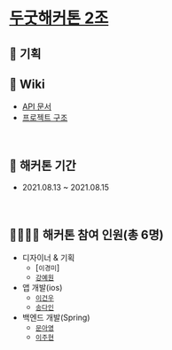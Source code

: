 # [두굿해커톤 2조](https://event-us.kr/VQSsCeuiDpW2/event/33708)

## 🎯 기획

## 📝 Wiki
- [API 문서](https://github.com/DoGood-Hackathon-2/HappyHouse-Backend/wiki)
- [프로젝트 구조](https://github.com/DoGood-Hackathon-2/HappyHouse-Backend/wiki/%ED%94%84%EB%A1%9C%EC%A0%9D%ED%8A%B8-%EA%B5%AC%EC%84%B1%EB%8F%84)

<br>

## 📆 해커톤 기간
- 2021.08.13 ~ 2021.08.15

<br>

## 👨‍👨‍👦‍👦 해커톤 참여 인원(총 6명)
- 디자이너 & 기획
    - [`이경미`]
    - [`강예원`](https://github.com/dolylupec)
- 앱 개발(ios)
    - [`이건우`](https://github.com/lgvv)
    - [`송다인`](https://github.com/songda515)
- 백엔드 개발(Spring)
    - [`문아영`](https://github.com/orgs/DoGood-Hackathon-2/people/ayoung0073)
    - [`이주현`](https://github.com/JuHyun419)
    
